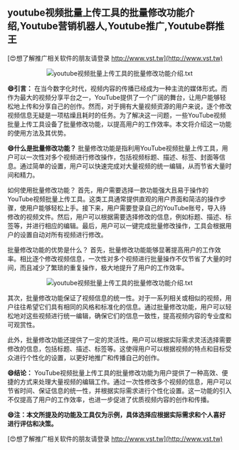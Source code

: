 ## **youtube视频批量上传工具的批量修改功能介绍,Youtube营销机器人,Youtube推广,Youtube群推王**

[😍想了解推广相关软件的朋友请登录 http://www.vst.tw](http://www.vst.tw)

 <center><img src="https://vst.tw/MP4/tuiguang/png/5.png" alt="youtube视频批量上传工具的批量修改功能介绍.txt"></center>

**😄引言：**
在当今数字化时代，视频内容的传播已经成为一种主流的媒体形式。而作为最大的视频分享平台之一，YouTube提供了一个广阔的舞台，让用户能够轻松地上传和分享自己的创作。然而，对于拥有大量视频资源的用户来说，逐个修改视频信息无疑是一项枯燥且耗时的任务。为了解决这一问题，一些YouTube视频批量上传工具设备了批量修改功能，以提高用户的工作效率。本文将介绍这一功能的使用方法及其优势。

**😄什么是批量修改功能？**
批量修改功能是指利用YouTube视频批量上传工具，用户可以一次性对多个视频进行修改操作，包括视频标题、描述、标签、封面等信息。通过简单的设置，用户可以快速完成对大量视频的统一编辑，从而节省大量时间和精力。

如何使用批量修改功能？
首先，用户需要选择一款功能强大且易于操作的YouTube视频批量上传工具。这类工具通常提供直观的用户界面和简洁的操作步骤，使用户能够轻松上手。接下来，用户需要登录自己的YouTube账号，导入待修改的视频文件。然后，用户可以根据需要选择修改的信息，例如标题、描述、标签等，并进行相应的编辑。最后，用户可以一键完成批量修改操作，工具会根据用户的设置自动对所有视频进行修改。

批量修改功能的优势是什么？
首先，批量修改功能能够显著提高用户的工作效率。相比逐个修改视频信息，一次性对多个视频进行批量操作不仅节省了大量的时间，而且减少了繁琐的重复操作，极大地提升了用户的工作效率。

 <center><img src="https://vst.tw/MP4/tuiguang/png/5.png" alt="youtube视频批量上传工具的批量修改功能介绍.txt"></center>

其次，批量修改功能保证了视频信息的统一性。对于一系列相关或相似的视频，用户往往希望它们具有相同的风格和标准化的信息。通过批量修改功能，用户可以轻松地对这些视频进行统一编辑，确保它们的信息一致性，提高视频内容的专业度和可观赏性。

此外，批量修改功能还提供了一定的灵活性。用户可以根据实际需求灵活选择需要修改的信息，包括标题、描述、标签等。这使得用户可以根据视频的特点和目标受众进行个性化的设置，以更好地推广和传播自己的创作。

**😄结论：**
YouTube视频批量上传工具的批量修改功能为用户提供了一种高效、便捷的方式来处理大量视频的编辑工作。通过一次性修改多个视频的信息，用户可以节省时间、保证信息的统一性，并根据实际需求进行个性化设置。这一功能的引入不仅提高了用户的工作效率，也进一步促进了优质视频内容的创作和传播。

**😄注：本文所提及的功能及工具仅为示例，具体选择应根据实际需求和个人喜好进行评估和决策。**

[😍想了解推广相关软件的朋友请登录 http://www.vst.tw](http://www.vst.tw)



